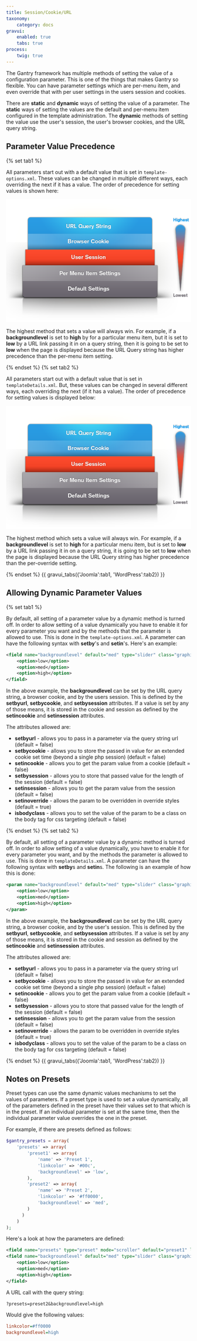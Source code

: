 ```yaml
---
title: Session/Cookie/URL
taxonomy:
    category: docs
gravui:
    enabled: true
    tabs: true
process:
    twig: true
---
```


The Gantry framework has multiple methods of setting the value of a configuration parameter. This is one of the things that makes Gantry so flexible. You can have parameter settings which are per-menu item, and even override that with per user settings in the users session and cookies.

There are **static** and **dynamic** ways of setting the value of a parameter. The **static** ways of setting the values are the default and per-menu item configured in the template administration. The **dynamic** methods of setting the value use the user's session, the user's browser cookies, and the URL query string.


Parameter Value Precedence
--------------------------

{% set tab1 %}

All parameters start out with a default value that is set in `template-options.xml`. These values can be changed in multiple different ways, each overriding the next if it has a value. The order of precedence for setting values is shown here:

![](setby-chart.png)

The highest method that sets a value will always win. For example, if a **backgroundlevel** is set to **high** by for a particular menu item, but it is set to **low** by a URL link passing it in on a query string, then it is going to be set to **low** when the page is displayed because the URL Query string has higher precedence than the per-menu item setting.

{% endset %}
{% set tab2 %}

All parameters start out with a default value that is set in `templateDetails.xml`. But, these values can be changed in several different ways, each overriding the next (if it has a value). The order of precedence for setting values is displayed below:

![](setby-chart.png)

The highest method which sets a value will always win. For example, if a **backgroundlevel** is set to **high** for a particular menu item, but is set to **low** by a URL link passing it in on a query string, it is going to be set to **low** when the page is displayed because the URL Query string has higher precedence than the per-override setting.

{% endset %}
{{ gravui_tabs({'Joomla':tab1, 'WordPress':tab2}) }}

Allowing Dynamic Parameter Values
---------------------------------

{% set tab1 %}

By default, all setting of a parameter value by a dynamic method is turned off. In order to allow setting of a value dynamically you have to enable it for every parameter you want and by the methods that the parameter is allowed to use. This is done in the `template-options.xml`. A parameter can have the following syntax with **setby**'s and **setin**'s. Here's an example:

```xml
<field name="backgroundlevel" default="med" type="slider" class="graphic-level" label="BG_LEVEL" description="BG_LEVEL_DESC" setbyurl="true" setinsession="true" setbysession="true" setincookie="true" setbycookie="true" isbodyclass="true">
    <option>low</option>
    <option>med</option>
    <option>high</option>
</field>
```

In the above example, the **backgroundlevel** can be set by the URL query string, a browser cookie, and by the users session. This is defined by the **setbyurl**, **setbycookie**, and **setbysession** attributes. If a value is set by any of those means, it is stored in the cookie and session as defined by the **setincookie** and **setinsession** attributes.

The attributes allowed are:

* __setbyurl__ - allows you to pass in a parameter via the query string url (default = false)
* __setbycookie__ - allows you to store the passed in value for an extended cookie set time (beyond a single php session) (default = false)
* __setincookie__ - allows you to get the param value from a cookie (default = false)
* __setbysession__ - allows you to store that passed value for the length of the session (default = false)
* __setinsession__ - allows you to get the param value from the session (default = false)
* __setinoverride__ - allows the param to be overridden in override styles (default = true)
* __isbodyclass__ - allows you to set the value of the param to be a class on the body tag for css targeting (default = false)

{% endset %}
{% set tab2 %}

By default, all setting of a parameter value by a dynamic method is turned off. In order to allow setting of a value dynamically, you have to enable it for every parameter you want, and by the methods the parameter is allowed to use. This is done in `templateDetails.xml`. A parameter can have the following syntax with **setby**s and **setin**s. The following is an example of how this is done:

```xml
<param name="backgroundlevel" default="med" type="slider" class="graphic-level" label="BG_LEVEL" description="BG_LEVEL_DESC" setbyurl="true" setinsession="true" setbysession="true" setincookie="true" setbycookie="true" isbodyclass="true">
    <option>low</option>
    <option>med</option>
    <option>high</option>
</param>
```

In the above example, the **backgroundlevel** can be set by the URL query string, a browser cookie, and by the user's session. This is defined by the **setbyurl**, **setbycookie**, and **setbysession** attributes. If a value is set by any of those means, it is stored in the cookie and session as defined by the **setincookie** and **setinsession** attributes.

The attributes allowed are:

* __setbyurl__ - allows you to pass in a parameter via the query string url (default = false)
* __setbycookie__ - allows you to store the passed in value for an extended cookie set time (beyond a single php session) (default = false)
* __setincookie__ - allows you to get the param value from a cookie (default = false)
* __setbysession__ - allows you to store that passed value for the length of the session (default = false)
* __setinsession__ - allows you to get the param value from the session (default = false)
* __setinoverride__ - allows the param to be overridden in override styles (default = true)
* __isbodyclass__ - allows you to set the value of the param to be a class on the body tag for css targeting (default = false)

{% endset %}
{{ gravui_tabs({'Joomla':tab1, 'WordPress':tab2}) }}

Notes on Presets
----------------

Preset types can use the same dynamic values mechanisms to set the values of parameters. If a preset type is used to set a value dynamically, all of the parameters defined in the preset have their values set to that which is in the preset. If an individual parameter is set at the same time, then the individual parameter value overrides the one in the preset.

For example, if there are presets defined as follows:

```php
$gantry_presets = array(
    'presets' => array(
        'preset1' => array(
            'name' => 'Preset 1',
            'linkcolor' => '#00c',
            'backgroundlevel' => 'low',
        ),
        'preset2' => array(
            'name' => 'Preset 2',
            'linkcolor' => '#ff0000',
            'backgroundlevel' => 'med',
        )
      )
    )
);
```

Here's a look at how the parameters are defined:

```xml
<field name="presets" type="preset" mode="scroller" default="preset1" label="STYLE_PRESETS" description="STYLE_PRESETS_DESC" setbyurl="true" setinsession="true" setbysession="true" setbycookie="true" setinmenuitem="false" />
<field name="backgroundlevel" default="med" type="slider" class="graphic-level" label="BG_LEVEL" description="BG_LEVEL_DESC" setbyurl="true" setinsession="true" setbysession="true" setincookie="true" setbycookie="true" isbodyclass="true">
    <option>low</option>
    <option>med</option>
    <option>high</option>
</field>
```

A URL call with the query string:

```
?presets=preset2&backgroundlevel=high
```

Would give the following values:

```ini
linkcolor=#ff0000
backgroundlevel=high
```
